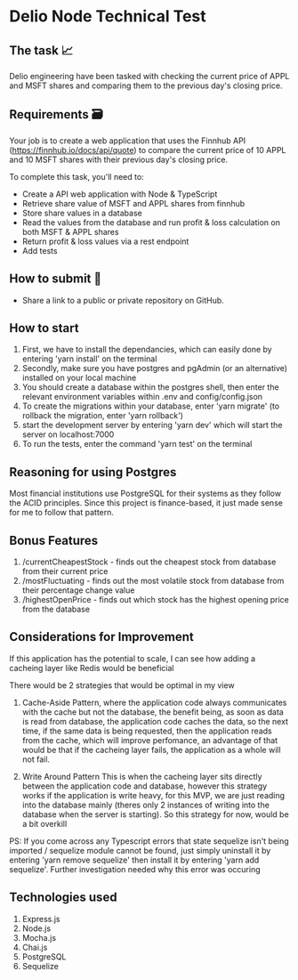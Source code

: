 # Delio Node Technical Test

## The task 📈

Delio engineering have been tasked with checking the current price of APPL and MSFT shares and comparing them to the previous day's closing price.

## Requirements 🗃️

Your job is to create a web application that uses the Finnhub API (https://finnhub.io/docs/api/quote) to compare the current price of 10 APPL and 10 MSFT shares with their previous day's closing price. 

To complete this task, you'll need to:

* Create a API web application with Node & TypeScript
* Retrieve share value of MSFT and APPL shares from finnhub
* Store share values in a database
* Read the values from the database and run profit & loss calculation on both MSFT & APPL shares
* Return profit & loss values via a rest endpoint
* Add tests

## How to submit 🔗

- Share a link to a public or private repository on GitHub.


## How to start
1) First, we have to install the dependancies, which can easily done by entering 'yarn install' on the terminal
2) Secondly, make sure you have postgres and pgAdmin (or an alternative) installed on your local machine
3) You should create a database within the postgres shell, then enter the relevant environment variables within .env and config/config.json
4) To create the migrations within your database, enter 'yarn migrate' (to rollback the migration, enter 'yarn rollback')
5) start the development server by entering 'yarn dev' which will start the server on localhost:7000
6) To run the tests, enter the command 'yarn test' on the terminal

## Reasoning for using Postgres
Most financial institutions use PostgreSQL for their systems as they follow the ACID principles. Since this project is finance-based, it just made sense for me to follow that pattern.

## Bonus Features 
1) /currentCheapestStock - finds out the cheapest stock from database from their current price
2) /mostFluctuating - finds out the most volatile stock from database from their percentage change value
3) /highestOpenPrice - finds out which stock has the highest opening price from the database

## Considerations for Improvement
If this application has the potential to scale, I can see how adding a cacheing layer like Redis would be beneficial 

There would be 2 strategies that would be optimal in my view

1) Cache-Aside Pattern, where the application code always communicates with the cache but not the database, the benefit being, as soon as data is read from database, the application code caches the data, so the next time, if the same data is being requested, then the application reads from the cache, which will improve perfomance, an advantage of that would be that if the cacheing layer fails, the application as a whole will not fail.

2) Write Around Pattern
This is when the cacheing layer sits directly between the application code and database, however this strategy works if the application is write heavy, for this MVP, we are just reading into the database mainly (theres only 2 instances of writing into the database when the server is starting). So this strategy for now, would be a bit overkill



PS: If you come across any Typescript errors that state sequelize isn't being imported / sequelize module cannot be found, just simply uninstall it by entering 'yarn remove sequelize' then install it by entering 'yarn add sequelize'. Further investigation needed why this error was occuring

## Technologies used
1) Express.js
2) Node.js
3) Mocha.js
4) Chai.js
5) PostgreSQL
6) Sequelize